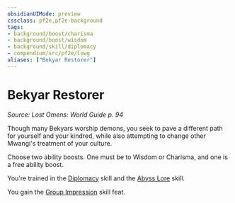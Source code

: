 ```yaml
---
obsidianUIMode: preview
cssclass: pf2e,pf2e-background
tags:
- background/boost/charisma
- background/boost/wisdom
- background/skill/diplomacy
- compendium/src/pf2e/lowg
aliases: ["Bekyar Restorer"]
---
```

# Bekyar Restorer
*Source: Lost Omens: World Guide p. 94*  

Though many Bekyars worship demons, you seek to pave a different path for yourself and your kindred, while also attempting to change other Mwangi's treatment of your culture.

Choose two ability boosts. One must be to Wisdom or Charisma, and one is a free ability boost.

You're trained in the [Diplomacy](skills.md#Diplomacy) skill and the [Abyss Lore](skills.md#Lore) skill.

You gain the [Group Impression](group-impression.md) skill feat.
